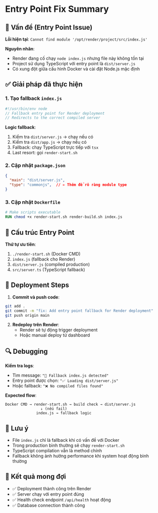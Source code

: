 # Entry Point Fix Summary

## 🐛 Vấn đề (Entry Point Issue)

**Lỗi hiện tại**: `Cannot find module '/opt/render/project/src/index.js'`

**Nguyên nhân**: 
- Render đang cố chạy `node index.js` nhưng file này không tồn tại
- Project sử dụng TypeScript với entry point là `dist/server.js`
- Có xung đột giữa cấu hình Docker và cài đặt Node.js mặc định

## ✅ Giải pháp đã thực hiện

### 1. Tạo fallback `index.js`
```javascript
#!/usr/bin/env node
// Fallback entry point for Render deployment
// Redirects to the correct compiled server
```

**Logic fallback**:
1. Kiểm tra `dist/server.js` → chạy nếu có
2. Kiểm tra `dist/app.js` → chạy nếu có  
3. Fallback: chạy TypeScript trực tiếp với `tsx`
4. Last resort: gọi `render-start.sh`

### 2. Cập nhật `package.json`
```json
{
  "main": "dist/server.js",
  "type": "commonjs",  // ← Thêm để rõ ràng module type
}
```

### 3. Cập nhật `Dockerfile`
```dockerfile
# Make scripts executable
RUN chmod +x render-start.sh render-build.sh index.js
```

## 🔧 Cấu trúc Entry Point

**Thứ tự ưu tiên**:
1. `./render-start.sh` (Docker CMD)
2. `index.js` (fallback cho Render)
3. `dist/server.js` (compiled production)
4. `src/server.ts` (TypeScript fallback)

## 🚀 Deployment Steps

1. **Commit và push code**:
```bash
git add .
git commit -m "fix: Add entry point fallback for Render deployment"
git push origin main
```

2. **Redeploy trên Render**:
   - Render sẽ tự động trigger deployment
   - Hoặc manual deploy từ dashboard

## 🔍 Debugging

**Kiểm tra logs**:
- Tìm message: `"🔄 Fallback index.js detected"`
- Entry point được chọn: `"✅ Loading dist/server.js"`
- Hoặc fallback: `"❌ No compiled files found"`

**Expected flow**:
```
Docker CMD → render-start.sh → build check → dist/server.js
                ↓ (nếu fail)
              index.js → fallback logic
```

## 📝 Lưu ý

- File `index.js` chỉ là fallback khi có vấn đề với Docker
- Trong production bình thường sẽ chạy `render-start.sh`
- TypeScript compilation vẫn là method chính
- Fallback không ảnh hưởng performance khi system hoạt động bình thường

## 🎯 Kết quả mong đợi

- ✅ Deployment thành công trên Render
- ✅ Server chạy với entry point đúng  
- ✅ Health check endpoint `/api/health` hoạt động
- ✅ Database connection thành công